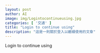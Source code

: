 ```yaml
---
layout: post
author: AI
image: img/Logintocontinueusing.jpg
categories: [ '交通' ]
title: "Login to continue using"
description: "這是一則關於登入以繼續使用的文章"
---
```

Login to continue using